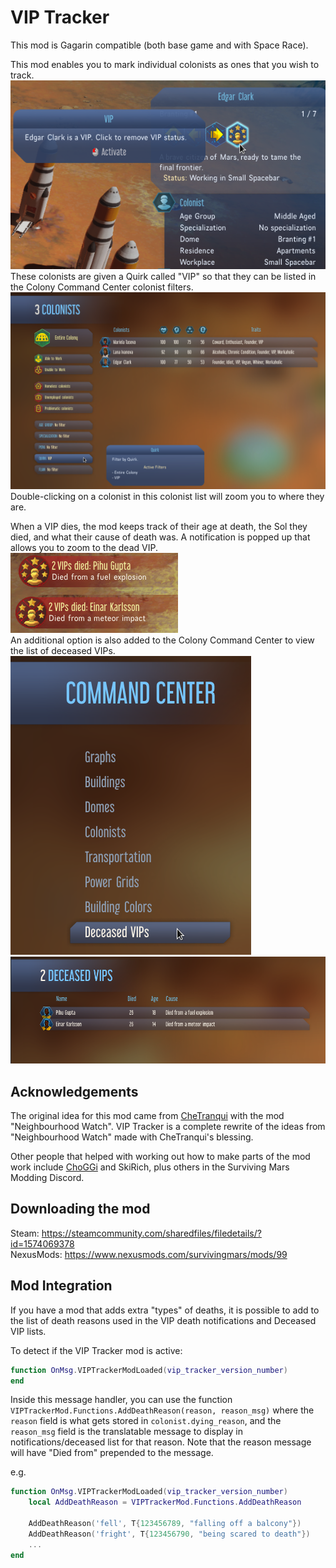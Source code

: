 # VIP Tracker

This mod is Gagarin compatible (both base game and with Space Race).

This mod enables you to mark individual colonists as ones that you wish to track.  
![VIP Toggle](Preview.png)  
These colonists are given a Quirk called "VIP" so that they can be listed in the Colony Command Center colonist filters.  
![VIP Colonist Filter](Images/LivingVIPs.png)  
Double-clicking on a colonist in this colonist list will zoom you to where they are.

When a VIP dies, the mod keeps track of their age at death, the Sol they died, and what their cause of death was.
A notification is popped up that allows you to zoom to the dead VIP.  
![Notification](Images/NotificationPreview.png)  
An additional option is also added to the Colony Command Center to view the list of deceased VIPs.  
![Colony Command Center Option](Images/CommandCenterOption.png)  
![Deceased VIP List](Images/DeceasedList.png)  

## Acknowledgements

The original idea for this mod came from [CheTranqui](https://github.com/CheTranqui) with the mod "Neighbourhood Watch".
VIP Tracker is a complete rewrite of the ideas from "Neighbourhood Watch" made with CheTranqui's blessing.

Other people that helped with working out how to make parts of the mod work include [ChoGGi](https://github.com/ChoGGi) and SkiRich, plus others in the Surviving Mars Modding Discord.

## Downloading the mod

Steam: https://steamcommunity.com/sharedfiles/filedetails/?id=1574069378  
NexusMods: https://www.nexusmods.com/survivingmars/mods/99

## Mod Integration

If you have a mod that adds extra "types" of deaths, it is possible to add to the list of death reasons used in the VIP death notifications and Deceased VIP lists.

To detect if the VIP Tracker mod is active:
```lua
function OnMsg.VIPTrackerModLoaded(vip_tracker_version_number)
end
```

Inside this message handler, you can use the function `VIPTrackerMod.Functions.AddDeathReason(reason, reason_msg)` where the `reason` field is what gets stored in `colonist.dying_reason`, and the `reason_msg` field is the translatable message to display in notifications/deceased list for that reason. Note that the reason message will have "Died from" prepended to the message.

e.g.
```lua
function OnMsg.VIPTrackerModLoaded(vip_tracker_version_number)
    local AddDeathReason = VIPTrackerMod.Functions.AddDeathReason
    
    AddDeathReason('fell', T{123456789, "falling off a balcony"})
    AddDeathReason('fright', T{123456790, "being scared to death"})
    ...
end
```
